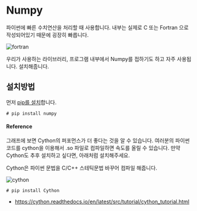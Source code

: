 # Numpy
파이썬에 빠른 수치연산을 처리할 때 사용합니다.
내부는 실제로 C 또는 Fortran 으로 작성되어있기 때문에 굉장히 빠릅니다.

![fortran](https://image.slidesharecdn.com/20161030pythonatwarpspeed-4zu3-161115155137/95/python-at-warp-speed-13-638.jpg?cb=1479225194)

우리가 사용하는 라이브러리, 프로그램 내부에서 Numpy를 접하기도 하고 자주 사용됩니다. 설치해줍니다.

## 설치방법

먼저 [pip를 설치](pip.md)합니다.

```
# pip install numpy
```

#### Reference
그래프에 보면 Cython의 퍼포먼스가 더 좋다는 것을 알 수 있습니다. 여러분의 파이썬 코드를 cython을 이용해서 .so 파일로  컴파일하면 속도를 올릴 수 있습니다. 만약 Cython도 추후 설치하고 싶다면, 아래처럼 설치해주세요.

Cython은 파이썬 문법을 C/C++ 스테틱문법 바꾸어 컴파일 해줍니다.

![cython](https://notes-on-cython.readthedocs.io/en/latest/_images/Results.png)

```
# pip install Cython
```
- https://cython.readthedocs.io/en/latest/src/tutorial/cython_tutorial.html